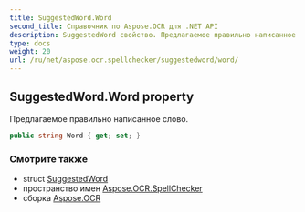 ```yaml
---
title: SuggestedWord.Word
second_title: Справочник по Aspose.OCR для .NET API
description: SuggestedWord свойство. Предлагаемое правильно написанное слово.
type: docs
weight: 20
url: /ru/net/aspose.ocr.spellchecker/suggestedword/word/
---
```

## SuggestedWord.Word property

Предлагаемое правильно написанное слово.

```csharp
public string Word { get; set; }
```

### Смотрите также

* struct [SuggestedWord](../)
* пространство имен [Aspose.OCR.SpellChecker](../../suggestedword/)
* сборка [Aspose.OCR](../../../)


